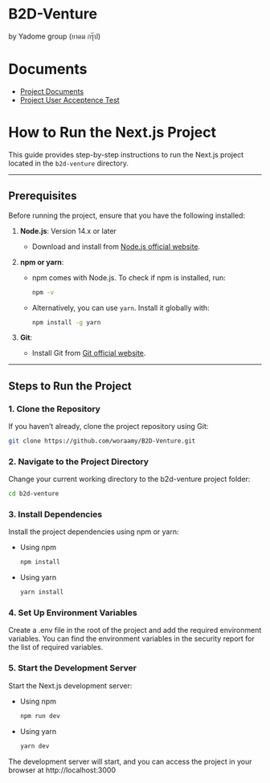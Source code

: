 # B2D-Venture
by Yadome group (ยาดม กรุ๊ป)

# Documents
* [Project Documents](https://docs.google.com/document/d/1mHM79vL-wqOGXRCsfG2td_DWibZQg6bOEXo2EytajNk/edit?usp=sharing)
* [Project User Acceptence Test](https://docs.google.com/document/d/1Ld18Bh5G5xOm5DzwJQm6XNhtBPsNAb2gfBIgb4WgyHc/edit?usp=sharing)

# How to Run the Next.js Project

This guide provides step-by-step instructions to run the Next.js project located in the `b2d-venture` directory.

---

## Prerequisites

Before running the project, ensure that you have the following installed:

1. **Node.js**: Version 14.x or later
   - Download and install from [Node.js official website](https://nodejs.org/).

2. **npm or yarn**:
   - npm comes with Node.js. To check if npm is installed, run:
     ```bash
     npm -v
     ```
   - Alternatively, you can use `yarn`. Install it globally with:
     ```bash
     npm install -g yarn
     ```

3. **Git**:
   - Install Git from [Git official website](https://git-scm.com/).

---

## Steps to Run the Project

### 1. Clone the Repository

If you haven’t already, clone the project repository using Git:

```bash
git clone https://github.com/woraamy/B2D-Venture.git
```

### 2. Navigate to  the Project Directory
Change your current working directory to the b2d-venture project folder:
```bash
cd b2d-venture
```

### 3. Install Dependencies
Install the project dependencies using npm or yarn:

- Using npm
    ```bash
    npm install
    ```
- Using yarn
    ```bash
    yarn install
    ```

### 4. Set Up Environment Variables
Create a .env file in the root of the project and add the required environment variables. You can find the environment variables in the security report for the list of required variables.

### 5. Start the Development Server
Start the Next.js development server:

- Using npm
    ```bash
    npm run dev
    ```
- Using yarn
    ```bash
    yarn dev
    ```
The development server will start, and you can access the project in your browser at
http://localhost:3000



